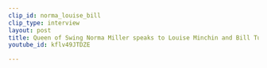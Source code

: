 ```yaml
---
clip_id: norma_louise_bill
clip_type: interview
layout: post
title: Queen of Swing Norma Miller speaks to Louise Minchin and Bill Turnbull
youtube_id: kflv49JTDZE

---
```


